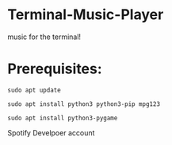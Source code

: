 # Terminal-Music-Player
music for the terminal!

# Prerequisites:

`sudo apt update`

`sudo apt install python3 python3-pip mpg123`

`sudo apt install python3-pygame`

Spotify Develpoer account 


